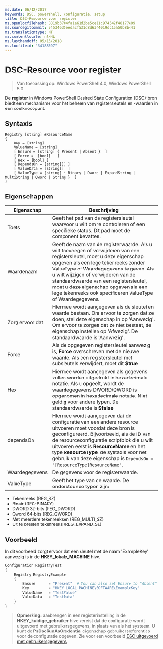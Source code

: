 ```yaml
---
ms.date: 06/12/2017
keywords: DSC, powershell, configuratie, setup
title: DSC-Resource voor register
ms.openlocfilehash: 8819b3704fa1a61d2be5ce11c974542f48177e09
ms.sourcegitcommit: 54534635eedacf531d8d6344019dc16a50b8b441
ms.translationtype: MT
ms.contentlocale: nl-NL
ms.lasthandoff: 05/16/2018
ms.locfileid: "34188697"
---
```

# <a name="dsc-registry-resource"></a>DSC-Resource voor register

> Van toepassing op: Windows PowerShell 4.0, Windows PowerShell 5.0

De **register** in Windows PowerShell Desired State Configuration (DSC)-bron biedt een mechanisme voor het beheren van registersleutels en -waarden in een doelknooppunt.

## <a name="syntax"></a>Syntaxis

```
Registry [string] #ResourceName
{
    Key = [string]
    ValueName = [string]
    [ Ensure = [string] { Present | Absent }  ]
    [ Force =  [bool]   ]
    [ Hex = [bool] ]
    [ DependsOn = [string[]] ]
    [ ValueData = [string[]] ]
    [ ValueType = [string] { Binary | Dword | ExpandString | MultiString | Qword | String }  ]
}
```

## <a name="properties"></a>Eigenschappen
|  Eigenschap  |  Beschrijving   |
|---|---|
| Toets| Geeft het pad van de registersleutel waarvoor u wilt om te controleren of een specifieke status. Dit pad moet de component bevatten.|
| Waardenaam| Geeft de naam van de registerwaarde. Als u wilt toevoegen of verwijderen van een registersleutel, moet u deze eigenschap opgeven als een lege tekenreeks zonder ValueType of Waardegegevens te geven. Als u wilt wijzigen of verwijderen van de standaardwaarde van een registersleutel, moet u deze eigenschap opgeven als een lege tekenreeks ook specificeren ValueType of Waardegegevens.|
| Zorg ervoor dat| Hiermee wordt aangegeven als de sleutel en waarde bestaan. Om ervoor te zorgen dat ze doen, stel deze eigenschap in op 'Aanwezig'. Om ervoor te zorgen dat ze niet bestaat, de eigenschap instellen op 'Afwezig'. De standaardwaarde is 'Aanwezig'.|
| Force| Als de opgegeven registersleutel aanwezig is, __Force__ overschreven met de nieuwe waarde. Als een registersleutel met subsleutels verwijdert, moet dit __$true__|
| Hex| Hiermee wordt aangegeven als gegevens zullen worden uitgedrukt in hexadecimale notatie. Als u opgeeft, wordt de waardegegevens DWORD/QWORD is opgenomen in hexadecimale notatie. Niet geldig voor andere typen. De standaardwaarde is __$false__.|
| dependsOn| Hiermee wordt aangegeven dat de configuratie van een andere resource uitvoeren moet voordat deze bron is geconfigureerd. Bijvoorbeeld, als de ID van de resourceconfiguratie scriptblok die u wilt uitvoeren eerst is __ResourceName__ en het type __ResourceType__, de syntaxis voor het gebruik van deze eigenschap is `DependsOn = "[ResourceType]ResourceName"`.|
| Waardegegevens| De gegevens voor de registerwaarde.|
| ValueType| Geeft het type van de waarde. De ondersteunde typen zijn:
<ul><li>Tekenreeks (REG_SZ)</li>


<li>Binair (REG-BINARY)</li>


<li>DWORD 32-bits (REG_DWORD)</li>


<li>Qword 64-bits (REG_QWORD)</li>


<li>Met meerdere tekenreeksen (REG_MULTI_SZ)</li>


<li>Uit te breiden tekenreeks (REG_EXPAND_SZ)</li></ul>

## <a name="example"></a>Voorbeeld
In dit voorbeeld zorgt ervoor dat een sleutel met de naam 'ExampleKey' aanwezig is in de **HKEY\_lokale\_MACHINE** hive.
```powershell
Configuration RegistryTest
{
    Registry RegistryExample
    {
        Ensure      = "Present"  # You can also set Ensure to "Absent"
        Key         = "HKEY_LOCAL_MACHINE\SOFTWARE\ExampleKey"
        ValueName   = "TestValue"
        ValueData   = "TestData"
    }
}
```

>**Opmerking:** aanbrengen in een registerinstelling in de **HKEY\_huidige\_gebruiker** hive vereist dat de configuratie wordt uitgevoerd met gebruikersgegevens, in plaats van als het systeem.
>U kunt de **PsDscRunAsCredential** eigenschap gebruikersreferenties voor de configuratie opgeven. Zie voor een voorbeeld [DSC uitgevoerd met gebruikersgegevens](runAsUser.md)
